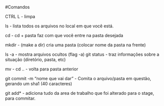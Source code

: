 #Comandos

CTRL L - limpa

ls - lista todos os arquivos no local em que você está.

cd - cd + pasta faz com que você entre na pasta desejada

mkdir - (make a dir) cria uma pasta (colocar nome da pasta na frente)

ls -a - mostra arquivos ocultos (flag -a)
git status - traz informações sobre a situação (diretório, pasta, etc)

mv - cd .. - volta para pasta anterior

git commit -m “nome que vai dar” - Comita o arquivo/pasta em questão, gerando um sha1 (40 caracteres)

git add* - adiciona tudo da area de trabalho que foi alterado para o stage, para commitar.